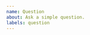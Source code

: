 ```yaml
---
name: Question
about: Ask a simple question.
labels: question
---
```


<!--
  ⚠️ ⚠️ ⚠️ ⚠️ ⚠️ ⚠️
This repo is not maintained anyone. All new work happens under the new organization: https://github.com/DuendeSoftware.
  ⚠️ ⚠️ ⚠️ ⚠️ ⚠️ ⚠️
-->
